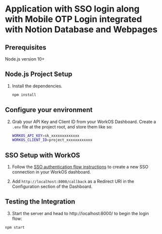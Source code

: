 # Application with SSO login along with Mobile OTP Login integrated with Notion Database and Webpages



## Prerequisites

Node.js version 10+

## Node.js Project Setup

1. Install the dependencies.
    ```bash
    npm install
    ```

## Configure your environment

2. Grab your API Key and Client ID from your WorkOS Dashboard. Create a `.env`
   file at the project root, and store them like so:

    ```bash
    WORKOS_API_KEY=sk_xxxxxxxxxxxxx
    WORKOS_CLIENT_ID=project_xxxxxxxxxxxx
    ```

## SSO Setup with WorkOS

1. Follow the [SSO authentication flow instructions](https://workos.com/docs/sso/guide/introduction) to create a new SSO connection in your WorkOS dashboard.

2. Add `http://localhost:8000/callback` as a Redirect URI in the Configuration section of the Dashboard.

## Testing the Integration

3. Start the server and head to http://localhost:8000/ to begin the login flow:

```sh
npm start
```